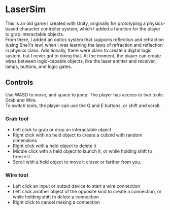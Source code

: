 # LaserSim
This is an old game I created with Unity, originally for prototyping a physics-based character controller system, which I added a function for the player to grab interactable objects.  
From there, I added an optics system that supports reflection and refraction (using Snell's law) when I was learning the laws of refraction and reflection in physics class.
Additionally, there were plans to create a digital logic system, but I never got to doing that. At the moment, the player can create wires between logic-capable objects, like the laser emitter and receiver, lamps, buttons, and logic gates.

## Controls
Use WASD to move, and space to jump.
The player has access to two tools: Grab and Wire.  
To switch tools, the player can use the Q and E buttons, or shift and scroll.
### Grab tool
 - Left click to grab or drop an interactable object
 - Right click with no held object to create a cuboid with random dimensions
 - Right click with a held object to delete it
 - Middle click with a held object to launch it, or while holding shift to freeze it.
 - Scroll with a held object to move it closer or farther from you.
### Wire tool
 - Left click an input or output device to start a wire connection
 - Left click another object of the opposite kind to create a connection, or while holding shift to delete a connection
 - Right click to cancel making a connection
